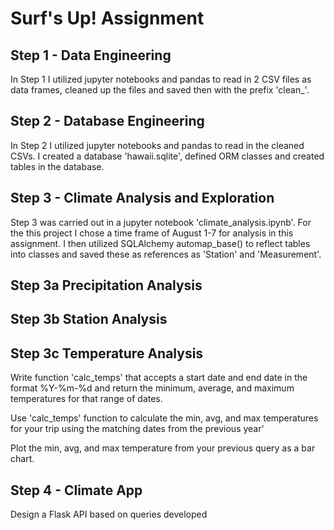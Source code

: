 <h1><b>Surf's Up! Assignment</h1></b>

<h2> Step 1 - Data Engineering </h2>

<p>In Step 1 I utilized jupyter notebooks and pandas to read in 2 CSV files as data frames, cleaned up the files and saved then with the prefix 'clean_'. </p>

<h2> Step 2 - Database Engineering </h2>

<p> In Step 2 I utilized jupyter notebooks and pandas to read in the cleaned CSVs. I created a database 'hawaii.sqlite', defined ORM classes and created tables in the database. </p>

<h2> Step 3 - Climate Analysis and Exploration </h2>

<p> Step 3 was carried out in a jupyter notebook 'climate_analysis.ipynb'. For the this project I chose a time frame of August 1-7 for analysis in this assignment. I then utilized SQLAlchemy automap_base() to reflect tables into classes and saved these as references as 'Station' and 'Measurement'. </p>

<h2> Step 3a Precipitation Analysis </h2>

<p>  </p>

<h2> Step 3b Station Analysis </h2>

<p>  </p>

<p>  </p>

<h2> Step 3c Temperature Analysis </h2>

<p> Write function 'calc_temps' that accepts a start date and end date in the format %Y-%m-%d and return the minimum, average, and maximum temperatures for that range of dates. </p>

<p> Use 'calc_temps' function to calculate the min, avg, and max temperatures for your trip using the matching dates from the previous year' </p>

<p>Plot the min, avg, and max temperature from your previous query as a bar chart. </p>

<h2> Step 4 - Climate App </h2>

<p>  Design a Flask API based on queries developed</p>
